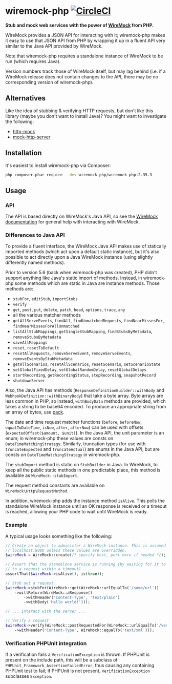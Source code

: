 wiremock-php [![CircleCI](https://dl.circleci.com/status-badge/img/gh/rowanhill/wiremock-php/tree/master.svg?style=shield)](https://dl.circleci.com/status-badge/redirect/gh/rowanhill/wiremock-php/tree/master)
============
**Stub and mock web services with the power of [WireMock](https://github.com/tomakehurst/wiremock) from PHP.**

WireMock provides a JSON API for interacting with it; wiremock-php makes it easy to use that JSON API from PHP by
wrapping it up in a fluent API very similar to the Java API provided by WireMock.

Note that wiremock-php requires a standalone instance of WireMock to be run (which requires Java).

Version numbers track those of WireMock itself, but may lag behind (i.e. if a WireMock release does not contain changes
to the API, there may be no corresponding version of wiremock-php).

Alternatives
------------
Like the idea of stubbing & verifying HTTP requests, but don't like this library (maybe you don't want to install Java)?
You might want to investigate the following:
* [http-mock](https://github.com/InterNations/http-mock)
* [mock-http-server](https://github.com/cepa/mock-http-server)

Installation
------------
It's easiest to install wiremock-php via Composer:

```bash
php composer.phar require --dev wiremock-php/wiremock-php:2.35.3
```

Usage
-----
### API
The API is based directly on WireMock's Java API, so see the [WireMock documentation](http://wiremock.org/) for general
help with interacting with WireMock.

### Differences to Java API
To provide a fluent interface, the WireMock Java API makes use of statically imported methods (which act upon a default
static instance), but it's also possible to act directly upon a Java WireMock instance (using slightly differently
named methods).

Prior to version 5.6 (back when wiremock-php was created), PHP didn't support anything like Java's static import of
methods. Instead, in wiremock-php some methods which are static in Java are instance methods. Those methods are:

- `stubFor`, `editStub`, `importStubs`
- `verify`
- `get`, `post`, `put`, `delete`, `patch`, `head`, `options`, `trace`, `any`
- all the various matcher methods
- `getAllServeEvents`, `findAll`, `findUnmatchedRequests`, `findNearMissesFor`, `findNearMissesForAllUnmatched`
- `listAllStubMappings`, `getSingleStubMapping`, `findStubsByMetadata`, `removeStubsByMetadata`
- `saveAllMappings`
- `reset`, `resetToDefault`
- `resetAllRequests`, `removeServeEvent`, `removeServeEvents`, `removeEventsByStubMetadata`
- `getAllScenarios`, `resetAllScenarios`, `resetScenario`, `setScenarioState`
- `setGlobalFixedDelay`, `setGlobalRandomDelay`, `resetGlobalDelays`
- `startRecording`, `getRecordingStatus`, `stopRecording`, `snapshotRecord`
- `shutdownServer`

Also, the Java API has methods (`ResponseDefinitionBuilder::withBody` and `WebhookDefinition::withBinaryBody`) that take
a byte array. Byte arrays are less common in PHP, so instead, `withBodyData` methods are provided, which takes a string
to be base64 encoded. To produce an appropriate string from an array of bytes, use [pack](http://php.net/pack).

The date and time request matcher functions (`before`, `beforeNow`, `equalToDateTime`, `isNow`, `after`, `afterNow`) can
be used with offsets (`expectedOffset($amount, $unit)`). In the Java API, the unit parameter is an enum; in wiremock-php
these values are consts on `DateTimeMatchingStrategy`. Similarly, truncation types (for use with `truncateExpected` and
`truncateActual`) are enums in the Java API, but are consts on `DateTimeMatchingStrategy` in wiremock-php.

The `stubImport` method is static on `StubBuilder` in Java. In WireMock, to keep all the public static methods in one
predictable place, this method is available as `WireMock::stubImport`.

The request method constants are available on `WireMock\Http\RequestMethod`.

In addition, wiremock-php adds the instance method `isAlive`. This polls the standalone WireMock instance until an OK
response is received or a timeout is reached, allowing your PHP code to wait until WireMock is ready.

### Example
A typical usage looks something like the following:
```php
// Create an object to administer a WireMock instance. This is assumed to be at
// localhost:8080 unless these values are overridden.
$wireMock = WireMock::create(/* specify host, port here if needed */);

// Assert that the standalone service is running (by waiting for it to respond
// to a request within a timeout)
assertThat($wireMock->isAlive(), is(true));

// Stub out a request
$wireMock->stubFor(WireMock::get(WireMock::urlEqualTo('/some/url'))
    ->willReturn(WireMock::aResponse()
        ->withHeader('Content-Type', 'text/plain')
        ->withBody('Hello world!')));

// ... interact with the server ...

// Verify a request
$wireMock->verify(WireMock::postRequestedFor(WireMock::urlEqualTo('/verify/this'))
    ->withHeader('Content-Type', WireMock::equalTo('text/xml')));
```

### Verification PHPUnit integration
If a verification fails a `VerificationException` is thrown. If PHPUnit is present on the include path, this will be a
subclass of `PHPUnit_Framework_AssertionFailedError`, thus causing any containing PHPUnit test to fail; if PHPUnit is
not present, `VerificationException` subclasses `Exception`.
